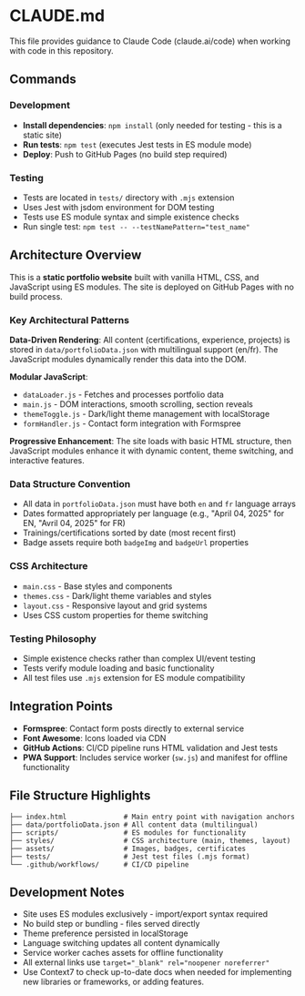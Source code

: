 # CLAUDE.md

This file provides guidance to Claude Code (claude.ai/code) when working with code in this repository.

## Commands

### Development
- **Install dependencies**: `npm install` (only needed for testing - this is a static site)
- **Run tests**: `npm test` (executes Jest tests in ES module mode)
- **Deploy**: Push to GitHub Pages (no build step required)

### Testing
- Tests are located in `tests/` directory with `.mjs` extension
- Uses Jest with jsdom environment for DOM testing
- Tests use ES module syntax and simple existence checks
- Run single test: `npm test -- --testNamePattern="test_name"`

## Architecture Overview

This is a **static portfolio website** built with vanilla HTML, CSS, and JavaScript using ES modules. The site is deployed on GitHub Pages with no build process.

### Key Architectural Patterns

**Data-Driven Rendering**: All content (certifications, experience, projects) is stored in `data/portfolioData.json` with multilingual support (en/fr). The JavaScript modules dynamically render this data into the DOM.

**Modular JavaScript**: 
- `dataLoader.js` - Fetches and processes portfolio data
- `main.js` - DOM interactions, smooth scrolling, section reveals
- `themeToggle.js` - Dark/light theme management with localStorage
- `formHandler.js` - Contact form integration with Formspree

**Progressive Enhancement**: The site loads with basic HTML structure, then JavaScript modules enhance it with dynamic content, theme switching, and interactive features.

### Data Structure Convention
- All data in `portfolioData.json` must have both `en` and `fr` language arrays
- Dates formatted appropriately per language (e.g., "April 04, 2025" for EN, "Avril 04, 2025" for FR)
- Trainings/certifications sorted by date (most recent first)
- Badge assets require both `badgeImg` and `badgeUrl` properties

### CSS Architecture
- `main.css` - Base styles and components
- `themes.css` - Dark/light theme variables and styles
- `layout.css` - Responsive layout and grid systems
- Uses CSS custom properties for theme switching

### Testing Philosophy
- Simple existence checks rather than complex UI/event testing
- Tests verify module loading and basic functionality
- All test files use `.mjs` extension for ES module compatibility

## Integration Points

- **Formspree**: Contact form posts directly to external service
- **Font Awesome**: Icons loaded via CDN
- **GitHub Actions**: CI/CD pipeline runs HTML validation and Jest tests
- **PWA Support**: Includes service worker (`sw.js`) and manifest for offline functionality

## File Structure Highlights

```
├── index.html              # Main entry point with navigation anchors
├── data/portfolioData.json # All content data (multilingual)
├── scripts/                # ES modules for functionality
├── styles/                 # CSS architecture (main, themes, layout)
├── assets/                 # Images, badges, certificates
├── tests/                  # Jest test files (.mjs format)
└── .github/workflows/      # CI/CD pipeline
```

## Development Notes

- Site uses ES modules exclusively - import/export syntax required
- No build step or bundling - files served directly
- Theme preference persisted in localStorage
- Language switching updates all content dynamically
- Service worker caches assets for offline functionality
- All external links use `target="_blank" rel="noopener noreferrer"`
- Use Context7 to check up-to-date docs when needed for implementing new libraries or frameworks, or adding features.